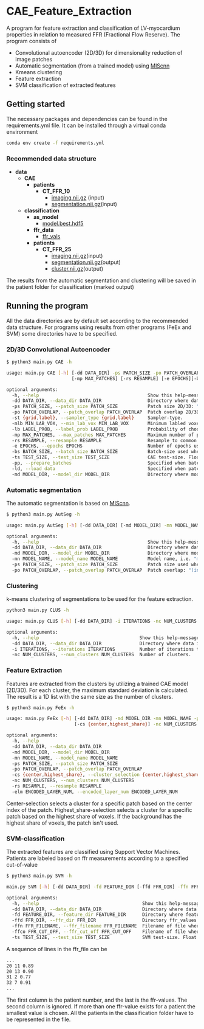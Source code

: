 # CAE_Feature_Extraction
A program for feature extraction and classification of LV-myocardium properties in relation to measured FFR (Fractional Flow Reserve). The program consists of 

- Convolutional autoencoder (2D/3D) for dimensionality reduction of image patches
- Automatic segmentation (from a trained model) using [MIScnn](https://github.com/frankkramer-lab/MIScnn)
- Kmeans clustering
- Feature extraction
- SVM classification of extracted features 

## Getting started
The necessary packages and dependencies can be found in the requirements.yml file. It can be installed through a virtual conda environment
```bash
conda env create -f requirements.yml
```
### Recommended data structure
- __data__
   - __CAE__
     - __patients__
       - __CT\_FFR\_10__
         - [imaging.nii.gz](CAE/patients/CT_FFR_10/imaging.nii.gz) (input)
         - [segmentation.nii.gz](CAE/patients/CT_FFR_10/segmentation.nii.gz)(input)            
   - __classification__
     - __as\_model__
       - [model.best.hdf5](classification/as_model/model.best.hdf5)
     - __ffr\_data__
       - [ffr\_vals](classification/ffr_data/ffr_vals)
     - __patients__
       - __CT\_FFR\_25__
         - [imaging.nii.gz](classification/patients/CT_FFR_25/imaging.nii.gz)(input)
         - [segmentation.nii.gz](classification/patients/CT_FFR_25/segmentation.nii.gz)(output)
         - [cluster.nii.gz](classification/patients/CT_FFR_25/cluster.nii.gz)(output)

The results from the automatic segmentation and clustering will be saved in the patient folder for classification (marked output)

## Running the program
All the data directories are by default set according to the recommended data structure. For programs using results from other programs (FeEx and SVM) some directories have to be specified.
### 2D/3D Convolutional Autoencoder
```bash
$ python3 main.py CAE -h

usage: main.py CAE [-h] [-dd DATA_DIR] -ps PATCH_SIZE -po PATCH_OVERLAP -st {grid,label} [-mlb MIN_LAB_VOX] [-lb LABEL_PROB]
                        [-mp MAX_PATCHES] [-rs RESAMPLE] [-e EPOCHS][-bs BATCH_SIZE] [-ts TEST_SIZE] [-pp] [-ld] [-md MODEL_DIR]

optional arguments:
  -h, --help                                        Show this help-message and exit.
  -dd DATA_DIR, --data_dir DATA_DIR                 Directory where data is stored.
  -ps PATCH_SIZE, --patch_size PATCH_SIZE           Patch size 2D/3D: "(1,int,int)" or "(int,int,int)".
  -po PATCH_OVERLAP, --patch_overlap PATCH_OVERLAP  Patch overlap 2D/3D: (0,int,int) or (int,int,int). Must be even number and smaller than patch size.
  -st {grid,label}, --sampler_type {grid,label}     Sampler-type.
  -mlb MIN_LAB_VOX, --min_lab_vox MIN_LAB_VOX       Minimum labled voxels used by grid-sampler.
  -lb LABEL_PROB, --label_prob LABEL_PROB           Probability of choosing patches with labeled voxel as center. Used by label-sampler.
  -mp MAX_PATCHES, --max_patches MAX_PATCHES        Maximum number of patches to extract.
  -rs RESAMPLE, --resample RESAMPLE                 Resample to common voxel spacing (float,float,float).
  -e EPOCHS, --epochs EPOCHS                        Number of epochs used when training.
  -bs BATCH_SIZE, --batch_size BATCH_SIZE           Batch-size used when training.
  -ts TEST_SIZE, --test_size TEST_SIZE              CAE test-size. Float between 0.0 and 1.0.
  -pp, --prepare_batches                            Specified when batches should be prepared and saved as mini-batches.
  -ld, --load_data                                  Specified when patches should be loaded.
  -md MODEL_DIR, --model_dir MODEL_DIR              Directory where model is stored. When specified predictions are made on the loaded model.
```
### Automatic segmentation
The automatic segmentation is based on [MIScnn](https://github.com/frankkramer-lab/MIScnn). 
```bash
$ python3 main.py AutSeg -h

usage: main.py AutSeg [-h] [-dd DATA_DIR] [-md MODEL_DIR] -mn MODEL_NAME -ps PATCH_SIZE -po PATCH_OVERLAP

optional arguments:
  -h, --help                                        Show this help-message and exit.
  -dd DATA_DIR, --data_dir DATA_DIR                 Directory where data is stored.
  -md MODEL_DIR, --model_dir MODEL_DIR              Directory where model is stored.
  -mn MODEL_NAME, --model_name MODEL_NAME           Model name, i.e. "model.best".
  -ps PATCH_SIZE, --patch_size PATCH_SIZE           Patch size used when the model was trained: "(int,int,int)".
  -po PATCH_OVERLAP, --patch_overlap PATCH_OVERLAP  Patch overlap: "(int,int,int)"lap PATCH_OVERLAP  Patch overlap: "(int,int,int)".
```
### Clustering
k-means clustering of segmentations to be used for the feature extraction.
```bash
python3 main.py CLUS -h

usage: main.py CLUS [-h] [-dd DATA_DIR] -i ITERATIONS -nc NUM_CLUSTERS

optional arguments:
  -h, --help                                     Show this help-message and exit.
  -dd DATA_DIR, --data_dir DATA_DIR              Directory where data is stored.
  -i ITERATIONS, --iterations ITERATIONS         Number of iterations to run-kmeans clustering.
  -nc NUM_CLUSTERS, --num_clusters NUM_CLUSTERS  Number of clusters.
```
### Feature Extraction
Features are extracted from the clusters by utilizing a trained CAE model (2D/3D). For each cluster, the maximum standard deviation is calculated. The result is a 1D list with the same size as the number of clusters.
```bash
$ python3 main.py FeEx -h

usage: main.py FeEx [-h] [-dd DATA_DIR] -md MODEL_DIR -mn MODEL_NAME -ps PATCH_SIZE [-po PATCH_OVERLAP] 
                         [-cs {center,highest_share}] -nc NUM_CLUSTERS [-rs RESAMPLE] -elm ENCODED_LAYER_NUM

optional arguments:
  -h, --help                                                              Show this help-message and exit.
  -dd DATA_DIR, --data_dir DATA_DIR                                       Directory where data is stored.
  -md MODEL_DIR, --model_dir MODEL_DIR                                    Directory where model is stored.
  -mn MODEL_NAME, --model_name MODEL_NAME                                 Model name, i.e. "model_2D".
  -ps PATCH_SIZE, --patch_size PATCH_SIZE                                 Patch size 3D/3D: "(1,int,int)" or "(int,int,int)".
  -po PATCH_OVERLAP, --patch_overlap PATCH_OVERLAP                        Patch overlap 2D/3D: "(0,int,int)" or "(int,int,int)". Must be even number and smaller than patch size.
  -cs {center,highest_share}, --cluster_selection {center,highest_share}  Method used to choose which cluster a specific patch belongs to.
  -nc NUM_CLUSTERS, --num_clusters NUM_CLUSTERS                           Number of clusters.
  -rs RESAMPLE, --resample RESAMPLE                                       Resample to common voxel spacing (float,float,float).
  -elm ENCODED_LAYER_NUM, --encoded_layer_num ENCODED_LAYER_NUM           Number of the encoded layer from CAE-architecture counting from the bottom.
```

Center-selection selects a cluster for a specific patch based on the center index of the patch. Highest_share-selection selects a cluster for a specific patch based on the highest share of voxels. If the background has the highest share of voxels, the patch isn't used. 
### SVM-classification 
The extracted features are classified using Support Vector Machines. Patients are labeled based on ffr measurements according to a specified cut-of-value
```bash
$ python3 main.py SVM -h

main.py SVM [-h] [-dd DATA_DIR] -fd FEATURE_DIR [-ffd FFR_DIR] -ffn FFR_FILENAME [-ffco FFR_CUT_OFF] [-ts TEST_SIZE]

optional arguments:
  -h, --help                                      Show this help-message and exit.
  -dd DATA_DIR, --data_dir DATA_DIR               Directory where data is stored.
  -fd FEATURE_DIR, --feature_dir FEATURE_DIR      Directory where features are stored, i.e. output from FeEx.
  -ffd FFR_DIR, --ffr_dir FFR_DIR                 Directory ffr_values are stores.
  -ffn FFR_FILENAME, --ffr_filename FFR_FILENAME  Filename of file where ffr-values are stored.
  -ffco FFR_CUT_OFF, --ffr_cut_off FFR_CUT_OFF    Filename of file where ffr-values are stored.
  -ts TEST_SIZE, --test_size TEST_SIZE            SVM test-size. Float between 0.0 and 1.0
```
A sequence of lines in the ffr_file can be
```bash
...
20 11 0.89
20 13 0.90
31 2 0.77
32 7 0.91
...
```
The first column is the patient number, and the last is the ffr-values. The second column is ignored. If more than one ffr-value exists for a patient the smallest value is chosen. All the patients in the classification folder have to be represented in the file.


